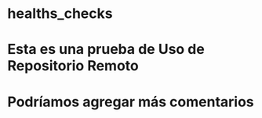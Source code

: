# healths_checks
# Esta es una prueba de Uso de Repositorio Remoto
# Podríamos agregar más comentarios
